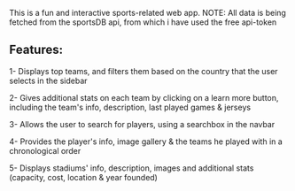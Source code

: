 This is a fun and interactive sports-related web app. 
NOTE: All data is being fetched from the sportsDB api, from which i have used the free api-token

Features: 
- 
1- Displays top teams, and filters them based on the country that the user selects in the sidebar

2- Gives additional stats on each team by clicking on a learn more button, including the team's info, description, last played games & jerseys

3- Allows the user to search for players, using a searchbox in the navbar

4- Provides the player's info, image gallery & the teams he played with in a chronological order 

5- Displays stadiums' info, description, images and additional stats (capacity, cost, location & year founded)
